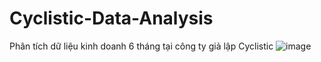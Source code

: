 # Cyclistic-Data-Analysis
Phân tích dữ liệu kinh doanh 6 tháng tại công ty giả lập Cyclistic
![image](https://github.com/Blinhnguyen/Cyclistic-Data-Analysis/assets/174605183/8c7e522b-fa3f-4b99-a400-b1b59771df86)
